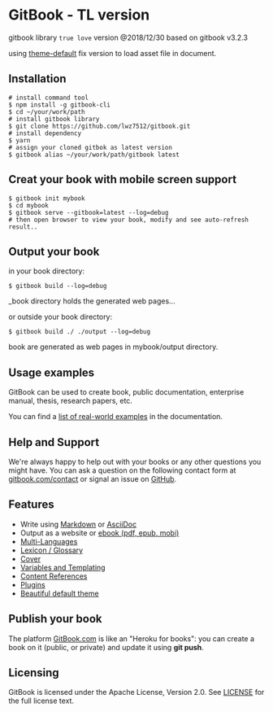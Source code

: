 GitBook - TL version 
=======

gitbook library `true love` version @2018/12/30 based on gitbook v3.2.3


using [theme-default](https://github.com/lwz7512/theme-default) fix version to load asset file in document.


## Installation

```
# install command tool
$ npm install -g gitbook-cli
$ cd ~/your/work/path
# install gitbook library
$ git clone https://github.com/lwz7512/gitbook.git
# install dependency
$ yarn
# assign your cloned gitbok as latest version
$ gitbook alias ~/your/work/path/gitbook latest
```

## Creat your book with mobile screen support

```
$ gitbook init mybook
$ cd mybook
$ gitbook serve --gitbook=latest --log=debug
# then open browser to view your book, modify and see auto-refresh result..
```

## Output your book

in your book directory:

```
$ gitbook build --log=debug
```
_book directory holds the generated web pages...

or outside your book directory:

```
$ gitbook build ./ ./output --log=debug
```

book are generated as web pages in mybook/output directory.


## Usage examples

GitBook can be used to create book, public documentation, enterprise manual, thesis, research papers, etc.

You can find a [list of real-world examples](docs/examples.md) in the documentation.

## Help and Support

We're always happy to help out with your books or any other questions you might have. You can ask a question on the following contact form at [gitbook.com/contact](https://www.gitbook.com/contact) or signal an issue on [GitHub](https://github.com/GitbookIO/gitbook).

## Features

* Write using [Markdown](http://toolchain.gitbook.com/syntax/markdown.html) or [AsciiDoc](http://toolchain.gitbook.com/syntax/asciidoc.html)
* Output as a website or [ebook (pdf, epub, mobi)](http://toolchain.gitbook.com/ebook.html)
* [Multi-Languages](http://toolchain.gitbook.com/languages.html)
* [Lexicon / Glossary](http://toolchain.gitbook.com/lexicon.html)
* [Cover](http://toolchain.gitbook.com/ebook.html)
* [Variables and Templating](http://toolchain.gitbook.com/templating/)
* [Content References](http://toolchain.gitbook.com/templating/conrefs.html)
* [Plugins](http://toolchain.gitbook.com/plugins/)
* [Beautiful default theme](https://github.com/GitbookIO/theme-default)

## Publish your book

The platform [GitBook.com](https://www.gitbook.com/) is like an "Heroku for books": you can create a book on it (public, or private) and update it using **git push**.

## Licensing

GitBook is licensed under the Apache License, Version 2.0. See [LICENSE](LICENSE) for the full license text.
